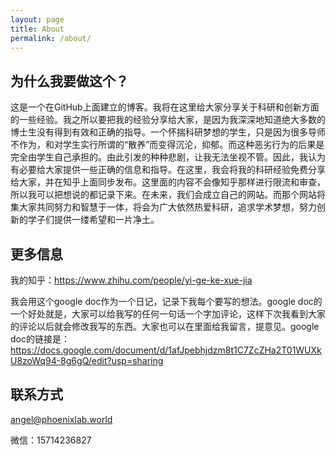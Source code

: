 ```yaml
---
layout: page
title: About
permalink: /about/
---
```

## 为什么我要做这个？

这是一个在GitHub上面建立的博客。我将在这里给大家分享关于科研和创新方面的一些经验。我之所以要把我的经验分享给大家，是因为我深深地知道绝大多数的博士生没有得到有效和正确的指导。一个怀揣科研梦想的学生，只是因为很多导师不作为，和对学生实行所谓的“散养”而变得沉沦，抑郁。而这种恶劣行为的后果是完全由学生自己承担的。由此引发的种种悲剧，让我无法坐视不管。因此，我认为有必要给大家提供一些正确的信息和指导。在这里，我会将我的科研经验免费分享给大家，并在知乎上面同步发布。这里面的内容不会像知乎那样进行限流和审查，所以我可以把想说的都记录下来。在未来，我们会成立自己的网站。而那个网站将集大家共同努力和智慧于一体，将会为广大依然热爱科研，追求学术梦想，努力创新的学子们提供一缕希望和一片净土。

## 更多信息

我的知乎：https://www.zhihu.com/people/yi-ge-ke-xue-jia

我会用这个google doc作为一个日记，记录下我每个要写的想法。google doc的一个好处就是，大家可以给我写的任何一句话一个字加评论，这样下次我看到大家的评论以后就会修改我写的东西。大家也可以在里面给我留言，提意见。google doc的链接是： https://docs.google.com/document/d/1afJpebhjdzm8t1C7ZcZHa2T01WUXkU8zoWq94-8g6gQ/edit?usp=sharing

## 联系方式

[angel@phoenixlab.world](mailto:angel@phoenixlab.world)

微信：15714236827
